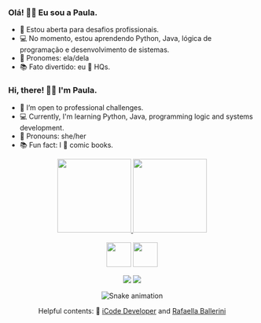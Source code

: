 ### Olá! 👩‍💻 Eu sou a Paula.

- 🚀 Estou aberta para desafios profissionais.
- 💻 No momento, estou aprendendo Python, Java, lógica de programação e desenvolvimento de sistemas.
- 🌙 Pronomes: ela/dela
- 📚 Fato divertido: eu 💙 HQs.

### Hi, there! 👩‍💻 I'm Paula.

- 🚀 I’m open to professional challenges.
- 💻 Currently, I'm learning Python, Java, programming logic and systems development.
- 🌙 Pronouns: she/her
- 📚 Fun fact: I 💙 comic books.

<div align="center">
  <a href="https://github.com/CodePaula">
    <img height="150em" src="https://github-readme-stats.vercel.app/api?username=CodePaula&count_private=true&include_all_commits=true&show_icons=true&theme=dracula&hide_border=false&show_owner=true"/>
    <img height="150em" src="https://github-readme-stats.vercel.app/api/top-langs/?username=CodePaula&theme=dracula&hide_border=false&&layout=compact"/>
  </a>
</div>
  
<div align="center" valign="top"><br>
  <img align="center" height="50em" src="https://cdn.jsdelivr.net/gh/devicons/devicon/icons/python/python-original-wordmark.svg" />
  <img align="center" height="50em" src="https://cdn.jsdelivr.net/gh/devicons/devicon/icons/java/java-original-wordmark.svg" />
</div><br>
  
<div align="center">
  <a href="https://www.linkedin.com/in/paula-yagnycz-00a785186/" target="_blank"><img src="https://img.shields.io/badge/-LinkedIn-%230077B5?style=for-the-badge&logo=linkedin&logoColor=white" target="_blank"></a> 
  <a href="mailto:paula.y.letras@gmail.com"><img src="https://img.shields.io/badge/-Gmail-%23333?style=for-the-badge&logo=gmail&logoColor=white" target="_blank"></a>
</div>

<div align="center">

  ![Snake animation](https://github.com/danielbped/danielbped/blob/output/github-contribution-grid-snake.svg)
  
</div>

<div align="center">
  <p>Helpful contents: 💙 <a href="https://www.youtube.com/watch?v=5MM42-j7QzQ">iCode Developer</a> and <a href="https://www.youtube.com/watch?v=TsaLQAetPLU">Rafaella Ballerini</a></p>
</div>
